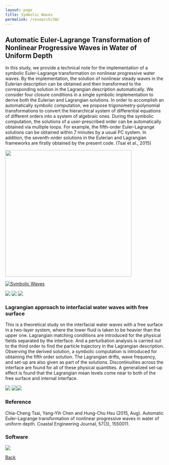```yaml
---
layout: page
title: Symbolic Waves
permalink: /research/SW/
---
```

## Automatic Euler-Lagrange Transformation of Nonlinear Progressive Waves in Water of Uniform Depth

In this study, we provide a technical note for the implementation of a symbolic Euler-Lagrange transformation on nonlinear progressive water waves. 
By the implementation, the solution of nonlinear steady waves in the Eulerian description can be obtained and then transformed to the corresponding solution in the Lagrangian description automatically. 
We consider four closure conditions in a single symbolic implementation to derive both the Eulerian and Lagrangian solutions. In order to accomplish an automatically symbolic computation, we propose trigonometry-polynomial transformations to convert the hierarchical system of differential equations of different orders into a system of algebraic ones. 
During the symbolic computation, the solutions of a user-prescribed order can be automatically obtained via multiple loops. For example, the fifth-order Euler-Lagrange solutions can be obtained within 7 minutes by a usual PC system. In addition, the seventh-order solutions in the Eulerian and Lagrangian frameworks are firstly obtained by the present code. (Tsai et al., 2015)

<img src="https://raw.githubusercontent.com/FiniteTsai/FiniteTsai.github.io/master/images/research/Symbolic%20Waves/未命名31.png" width="400" height="400">

 [![Symbolic Waves](http://img.youtube.com/vi/WVx88BXGSKA/0.jpg)](https://www.youtube.com/watch?v=WVx88BXGSKA)

<img src="https://raw.githubusercontent.com/FiniteTsai/FiniteTsai.github.io/master/images/research/Symbolic%20Waves/未命名32.png"> <img src="https://raw.githubusercontent.com/FiniteTsai/FiniteTsai.github.io/master/images/research/Symbolic%20Waves/Fig6.jpg">
<img src="https://raw.githubusercontent.com/FiniteTsai/FiniteTsai.github.io/master/images/research/Symbolic%20Waves/Fig7.jpg">

### Lagrangian approach to interfacial water waves with free surface

This is a theoretical study on the interfacial water waves with a free surface in a two-layer system, where the lower fluid is taken to be heavier than the upper one. Lagrangian matching conditions are introduced for the physical fields separated by the interface. And a perturbation analysis is carried out to the third order to find the particle trajectory in the Lagrangian description. Observing the derived solution, a symbolic computation is introduced for obtaining the fifth order solution. The Lagrangian drifts, wave frequency, and set-up are also given as part of the solutions. Discontinuities across the interface are found for all of these physical quantities. A generalized set-up effect is found that the Lagrangian mean levels come near to both of the free surface and internal interface.

<img src="https://raw.githubusercontent.com/FiniteTsai/FiniteTsai.github.io/master/images/research/Symbolic%20Waves/未命名41.png">
<img src="https://raw.githubusercontent.com/FiniteTsai/FiniteTsai.github.io/master/images/research/Symbolic%20Waves/Fig%2010.png"><img src="https://raw.githubusercontent.com/FiniteTsai/FiniteTsai.github.io/master/images/research/Symbolic%20Waves/Fig%2013b.png">

### Reference
Chia-Cheng Tsai, Yang-Yih Chen and Hung-Chu Hsu (2015, Aug). Automatic Euler-Lagrange transformation of nonlinear progressive waves in water of uniform depth. Coastal Engineering Journal, 57(3), 1550011.

### Software

<img src="https://raw.githubusercontent.com/FiniteTsai/FiniteTsai.github.io/master/images/research/Symbolic%20Waves/3.jpg">

[Back](https://finitetsai.github.io/research)
